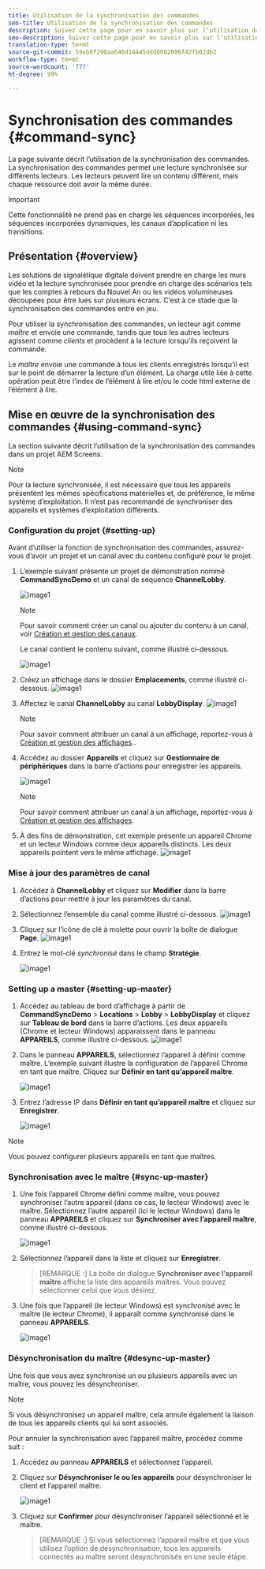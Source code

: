 ```yaml
---
title: Utilisation de la synchronisation des commandes
seo-title: Utilisation de la synchronisation des commandes
description: Suivez cette page pour en savoir plus sur l’utilisation de la synchronisation des commandes.
seo-description: Suivez cette page pour en savoir plus sur l’utilisation de la synchronisation des commandes.
translation-type: tm+mt
source-git-commit: 59eb6f298aa646d14445ddd6082006742fb02d62
workflow-type: tm+mt
source-wordcount: '777'
ht-degree: 99%

---
```



# Synchronisation des commandes {#command-sync}

La page suivante décrit l’utilisation de la synchronisation des commandes. La synchronisation des commandes permet une lecture synchronisée sur différents lecteurs. Les lecteurs peuvent lire un contenu différent, mais chaque ressource doit avoir la même durée.

>[!IMPORTANT]
>Cette fonctionnalité ne prend pas en charge les séquences incorporées, les séquences incorporées dynamiques, les canaux d’application ni les transitions.

## Présentation {#overview}

Les solutions de signalétique digitale doivent prendre en charge les murs vidéo et la lecture synchronisée pour prendre en charge des scénarios tels que les comptes à rebours du Nouvel An ou les vidéos volumineuses découpées pour être lues sur plusieurs écrans. C’est à ce stade que la synchronisation des commandes entre en jeu.

Pour utiliser la synchronisation des commandes, un lecteur agit comme *maître* et envoie une commande, tandis que tous les autres lecteurs agissent comme *clients* et procèdent à la lecture lorsqu’ils reçoivent la commande.

Le *maître* envoie une commande à tous les clients enregistrés lorsqu’il est sur le point de démarrer la lecture d’un élément. La charge utile liée à cette opération peut être l’index de l’élément à lire et/ou le code html externe de l’élément à lire.

## Mise en œuvre de la synchronisation des commandes {#using-command-sync}

La section suivante décrit l’utilisation de la synchronisation des commandes dans un projet AEM Screens.

>[!NOTE]
>Pour la lecture synchronisée, il est nécessaire que tous les appareils présentent les mêmes spécifications matérielles et, de préférence, le même système d’exploitation. Il n’est pas recommandé de synchroniser des appareils et systèmes d’exploitation différents.

### Configuration du projet {#setting-up}

Avant d’utiliser la fonction de synchronisation des commandes, assurez-vous d’avoir un projet et un canal avec du contenu configuré pour le projet.

1. L’exemple suivant présente un projet de démonstration nommé **CommandSyncDemo** et un canal de séquence **ChannelLobby**.

   ![image1](assets/command-sync/command-sync1-1.png)

   >[!NOTE]
   >
   >Pour savoir comment créer un canal ou ajouter du contenu à un canal, voir [Création et gestion des canaux](/help/user-guide/managing-channels.md).

   Le canal contient le contenu suivant, comme illustré ci-dessous.

   ![image1](assets/command-sync/command-sync2-1.png)

1. Créez un affichage dans le dossier **Emplacements**, comme illustré ci-dessous.
   ![image1](assets/command-sync/command-sync3-1.png)

1. Affectez le canal **ChannelLobby** au canal **LobbyDisplay**.
   ![image1](assets/command-sync/command-sync4-1.png)

   >[!NOTE]
   >
   >Pour savoir comment attribuer un canal à un affichage, reportez-vous à [Création et gestion des affichages](/help/user-guide/managing-displays.md)..

1. Accédez au dossier **Appareils** et cliquez sur **Gestionnaire de périphériques** dans la barre d’actions pour enregistrer les appareils.

   ![image1](assets/command-sync5.png)

   >[!NOTE]
   >
   >Pour savoir comment attribuer un canal à un affichage, reportez-vous à [Création et gestion des affichages](/help/user-guide/managing-displays.md).

1. À des fins de démonstration, cet exemple présente un appareil Chrome et un lecteur Windows comme deux appareils distincts. Les deux appareils pointent vers le même affichage.
   ![image1](assets/command-sync6.png)

### Mise à jour des paramètres de canal

1. Accédez à **ChannelLobby** et cliquez sur **Modifier** dans la barre d’actions pour mettre à jour les paramètres du canal.

1. Sélectionnez l’ensemble du canal comme illustré ci-dessous.
   ![image1](assets/command-sync/command-sync7-1.png)

1. Cliquez sur l’icône de clé à molette pour ouvrir la boîte de dialogue **Page**.
   ![image1](assets/command-sync/command-sync8-1.png)

1. Entrez le mot-clé *synchronisé* dans le champ **Stratégie**.

   ![image1](assets/command-sync/command-sync9-1.png)


### Setting up a master {#setting-up-master}

1. Accédez au tableau de bord d’affichage à partir de **CommandSyncDemo** > **Locations** > **Lobby** > **LobbyDisplay** et cliquez sur **Tableau de bord** dans la barre d’actions.
Les deux appareils (Chrome et lecteur Windows) apparaissent dans le panneau **APPAREILS**, comme illustré ci-dessous.
   ![image1](assets/command-sync/command-sync10-1.png)

1. Dans le panneau **APPAREILS**, sélectionnez l’appareil à définir comme maître. L’exemple suivant illustre la configuration de l’appareil Chrome en tant que maître. Cliquez sur **Définir en tant qu’appareil maître**.

   ![image1](assets/command-sync/command-sync11-1.png)

1. Entrez l’adresse IP dans **Définir en tant qu’appareil maître** et cliquez sur **Enregistrer**.

   ![image1](assets/command-sync/command-sync12-1.png)

>[!NOTE]
> Vous pouvez configurer plusieurs appareils en tant que maîtres.

### Synchronisation avec le maître {#sync-up-master}

1. Une fois l’appareil Chrome défini comme maître, vous pouvez synchroniser l’autre appareil (dans ce cas, le lecteur Windows) avec le maître.
Sélectionnez l’autre appareil (ici le lecteur Windows) dans le panneau **APPAREILS** et cliquez sur **Synchroniser avec l’appareil maître**, comme illustré ci-dessous.

   ![image1](assets/command-sync/command-sync13-1.png)

1. Sélectionnez l’appareil dans la liste et cliquez sur **Enregistrer**.

   >[REMARQUE :]
   > La boîte de dialogue **Synchroniser avec l’appareil maître** affiche la liste des appareils maîtres. Vous pouvez sélectionner celui que vous désirez.

1. Une fois que l’appareil (le lecteur Windows) est synchronisé avec le maître (le lecteur Chrome), il apparaît comme synchronisé dans le panneau **APPAREILS**.

   ![image1](assets/command-sync/command-sync14-1.png)

### Désynchronisation du maître {#desync-up-master}

Une fois que vous avez synchronisé un ou plusieurs appareils avec un maître, vous pouvez les désynchroniser.

>[!NOTE]
>Si vous désynchronisez un appareil maître, cela annule également la liaison de tous les appareils clients qui lui sont associés.

Pour annuler la synchronisation avec l’appareil maître, procédez comme suit :

1. Accédez au panneau **APPAREILS** et sélectionnez l’appareil.

1. Cliquez sur **Désynchroniser le ou les appareils** pour désynchroniser le client et l’appareil maître.

   ![image1](assets/command-sync/command-sync15-1.png)

1. Cliquez sur **Confirmer** pour désynchroniser l’appareil sélectionné et le maître.

   >[REMARQUE :]
   > Si vous sélectionnez l’appareil maître et que vous utilisez l’option de désynchronisation, tous les appareils connectés au maître seront désynchronisés en une seule étape.
